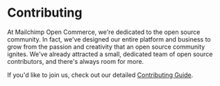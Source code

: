 # Contributing

At Mailchimp Open Commerce, we're dedicated to the open source community. In fact, we've designed our entire platform and business to grow from the passion and creativity that an open source community ignites. We've already attracted a small, dedicated team of open source contributors, and there's always room for more.

If you'd like to join us, check out our detailed [Contributing Guide](hhttps://mailchimp.com/developer/).

